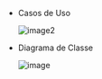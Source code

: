 + Casos de Uso

  
  ![image2](https://github.com/PedroLVieira/LavaJato/assets/135363357/fbc14425-0018-44bd-bf7e-646807170656)
+ Diagrama de Classe

  
  ![image](https://github.com/PedroLVieira/LavaJato/assets/135363357/4ed0b448-db1f-4761-b6de-43f8dd262f5a)
